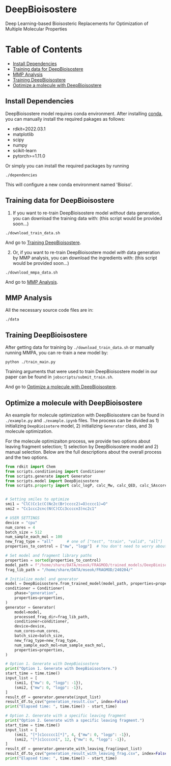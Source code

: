 # DeepBioisostere
Deep Learning-based Bioisosteric Replacements for Optimization of Multiple Molecular Properties

# Table of Contents
- [Install Dependencies](#install-dependencies)
- [Training data for DeepBioisostere](#training-data-for-deepbioisostere)
- [MMP Analysis](#mmp-analysis)
- [Training DeepBioisostere](#training-deepbioisostere)
- [Optimize a molecule with DeepBioisostere](#optimize-a-molecule-with-deepbioisostere)


## Install Dependencies
DeepBioisostere model requires conda environment. After installing [conda](https://www.anaconda.com/), you can manually install the required pakages as follows:
- rdkit=2022.03.1
- matplotlib
- scipy
- numpy
- scikit-learn
- pytorch>=1.11.0

Or simply you can install the required packages by running
```
./dependencies
```
This will configure a new conda environment named 'Bioiso'.
## Training data for DeepBioisostere
1. If you want to re-train DeepBioisostere model *without* data generation, you can download the training data with:
(this script would be provided soon...)
```
./download_train_data.sh
```
And go to [Training DeepBioisostere](#training-deepbioisostere).

2. Or, if you want to re-train DeepBioisostere model *with* data generation by MMP analysis, you can download the ingredients with:
(this script would be provided soon...)
```
./download_mmpa_data.sh
```
And go to [MMP Analysis](#mmp-analysis).

## MMP Analysis
All the necessary source code files are in:
```
./data
```

## Training DeepBioisostere
After getting data for training by ```./download_train_data.sh``` or manually running MMPA, you can re-train a new model by:
```
python ./train_main.py
```

Training arguments that were used to train DeepBioisostere model in our paper can be found in `jobscripts/submit_train.sh`.

And go to [Optimize a molecule with DeepBioisostere](#optimize-a-molecule-with-deepbioisostere).

## Optimize a molecule with DeepBioisostere
An example for molecule optimization with DeepBioisostere can be found in `./example.py` and `./example.ipynb` files.
The process can be divided as 1) initializing `DeepBioisotere` model, 2) initializing `Generator` class, and 3) molecule optimization.

For the molecule optimizaiton process, we provide two options about leaving fragment selection; 1) selection by DeepBioisostere model and 2) manual selection. Below are the full descriptions about the overall process and the two options.

```python
from rdkit import Chem
from scripts.conditioning import Conditioner
from scripts.generate import Generator
from scripts.model import DeepBioisostere
from scripts.property import calc_logP, calc_Mw, calc_QED, calc_SAscore


# Setting smiles to optimize
smi1 = "ClC(Cc1c(C(Nc2c(Br)cccc2)=O)cccc1)=O"
smi2 = "Cc1ccc2cnc(N(C)CCc3ccccn3)nc2c1"

# USER SETTINGS
device = "cpu"
num_cores = 4
batch_size = 512
num_sample_each_mol = 100
new_frag_type = "all"      # one of ["test", "train", "valid", "all"]
properties_to_control = ["mw", "logp"]  # You don't need to worry about the order!

# Set model and fragment library paths
properties = sorted(properties_to_control)
model_path = f"/home/share/DATA/mseok/FRAGMOD/trained_models/DeepBioisostere_{'_'.join(properties)}.pt"
frag_lib_path = "/home/share/DATA/mseok/FRAGMOD/240204/"

# Initialize model and generator
model = DeepBioisostere.from_trained_model(model_path, properties=properties)
conditioner = Conditioner(
    phase="generation",
    properties=properties,
)
generator = Generator(
    model=model,
    processed_frag_dir=frag_lib_path,
    conditioner=conditioner,
    device=device,
    num_cores=num_cores,
    batch_size=batch_size,
    new_frag_type=new_frag_type,
    num_sample_each_mol=num_sample_each_mol,
    properties=properties,
)

# Option 1. Generate with DeepBioisostere
print("Option 1. Generate with DeepBioisostere.")
start_time = time.time()
input_list = [
    (smi1, {"mw": 0, "logp": -1}),
    (smi2, {"mw": 0, "logp": -1}),
]
result_df = generator.generate(input_list)
result_df.to_csv("generation_result.csv", index=False)
print("Elapsed time: ", time.time() - start_time)

# Option 2. Generate with a specific leaving fragment
print("Option 2. Generate with a specific leaving fragment.")
start_time = time.time()
input_list = [
    (smi1, "[*]c1ccccc1[*]", 4, {"mw": 0, "logp": -1}),
    (smi2, "[*]c1ccccn1", 12, {"mw": 0, "logp": -1}),
]
result_df = generator.generate_with_leaving_frag(input_list)
result_df.to_csv("generation_result_with_leaving_frag.csv", index=False)
print("Elapsed time: ", time.time() - start_time)